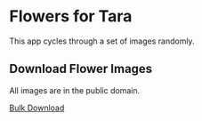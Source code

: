 # Flowers for Tara

This app cycles through a set of images randomly.

## Download Flower Images

All images are in the public domain. 

<a href="https://alanunderwood.com/download/flower-images.zip">Bulk Download</a>

